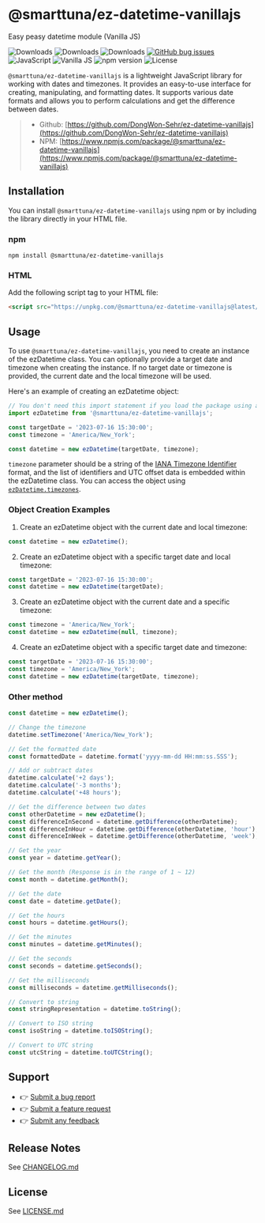 # @smarttuna/ez-datetime-vanillajs
Easy peasy datetime module (Vanilla JS)

![Downloads](https://img.shields.io/npm/dw/@smarttuna/ez-datetime-vanillajs.svg)
![Downloads](https://img.shields.io/npm/dm/@smarttuna/ez-datetime-vanillajs.svg)
![Downloads](https://img.shields.io/npm/dt/@smarttuna/ez-datetime-vanillajs.svg)
[![GitHub bug issues](https://img.shields.io/github/issues/DongWon-Sehr/ez-datetime-vanillajs/bug?label=bug%20reports)](https://github.com/DongWon-Sehr/ez-datetime-vanillajs/issues?q=is%3Aissue+is%3Aopen+label%3Abug)
<br>
![JavaScript](https://img.shields.io/badge/-JavaScript-F7DF1E.svg?logo=javascript&logoColor=white)
![Vanilla JS](https://img.shields.io/badge/-Vanilla_JS-4EBA32.svg)
![npm version](https://img.shields.io/npm/v/@smarttuna/ez-datetime-vanillajs.svg)
![License](https://img.shields.io/npm/l/@smarttuna/ez-datetime-vanillajs.svg)

`@smarttuna/ez-datetime-vanillajs` is a lightweight JavaScript library for working with dates and timezones. It provides an easy-to-use interface for creating, manipulating, and formatting dates. It supports various date formats and allows you to perform calculations and get the difference between dates.

> - Github: [https://github.com/DongWon-Sehr/ez-datetime-vanillajs](https://github.com/DongWon-Sehr/ez-datetime-vanillajs)
> - NPM: [https://www.npmjs.com/package/@smarttuna/ez-datetime-vanillajs](https://www.npmjs.com/package/@smarttuna/ez-datetime-vanillajs)

## Installation

You can install `@smarttuna/ez-datetime-vanillajs` using npm or by including the library directly in your HTML file.

### npm

```shell
npm install @smarttuna/ez-datetime-vanillajs
```

### HTML

Add the following script tag to your HTML file:

```html
<script src="https://unpkg.com/@smarttuna/ez-datetime-vanillajs@latest/dist/main.js"></script>
```

## Usage
To use `@smarttuna/ez-datetime-vanillajs`, you need to create an instance of the ezDatetime class. You can optionally provide a target date and timezone when creating the instance. If no target date or timezone is provided, the current date and the local timezone will be used.


Here's an example of creating an ezDatetime object:
```javascript
// You don't need this import statement if you load the package using an HTML script tag
import ezDatetime from '@smarttuna/ez-datetime-vanillajs';

const targetDate = '2023-07-16 15:30:00';
const timezone = 'America/New_York';

const datetime = new ezDatetime(targetDate, timezone);
```
`timezone` parameter should be a string of the [IANA Timezone Identifier](https://en.wikipedia.org/wiki/List_of_tz_database_time_zones) format, and the list of identifiers and UTC offset data is embedded within the ezDatetime class. You can access the object using [`ezDatetime.timezones`](https://github.com/DongWon-Sehr/ez-datetime-vanillajs/blob/main/src/static/timezones.js).

### Object Creation Examples
1. Create an ezDatetime object with the current date and local timezone:
```javascript
const datetime = new ezDatetime();
```

2. Create an ezDatetime object with a specific target date and local timezone:
```javascript
const targetDate = '2023-07-16 15:30:00';
const datetime = new ezDatetime(targetDate);
```

3. Create an ezDatetime object with the current date and a specific timezone:
```javascript
const timezone = 'America/New_York';
const datetime = new ezDatetime(null, timezone);
```

4. Create an ezDatetime object with a specific target date and timezone:
```javascript
const targetDate = '2023-07-16 15:30:00';
const timezone = 'America/New_York';
const datetime = new ezDatetime(targetDate, timezone);
```

### Other method
```javascript
const datetime = new ezDatetime();

// Change the timezone
datetime.setTimezone('America/New_York');

// Get the formatted date
const formattedDate = datetime.format('yyyy-mm-dd HH:mm:ss.SSS');

// Add or subtract dates
datetime.calculate('+2 days');
datetime.calculate('-3 months');
datetime.calculate('+48 hours');

// Get the difference between two dates
const otherDatetime = new ezDatetime();
const differenceInSecond = datetime.getDifference(otherDatetime);
const differenceInHour = datetime.getDifference(otherDatetime, 'hour');
const differenceInWeek = datetime.getDifference(otherDatetime, 'week');

// Get the year
const year = datetime.getYear();

// Get the month (Response is in the range of 1 ~ 12)
const month = datetime.getMonth();

// Get the date
const date = datetime.getDate();

// Get the hours
const hours = datetime.getHours();

// Get the minutes
const minutes = datetime.getMinutes();

// Get the seconds
const seconds = datetime.getSeconds();

// Get the milliseconds
const milliseconds = datetime.getMilliseconds();

// Convert to string
const stringRepresentation = datetime.toString();

// Convert to ISO string
const isoString = datetime.toISOString();

// Convert to UTC string
const utcString = datetime.toUTCString();
```

## Support

- 👉 [Submit a bug report](https://github.com/DongWon-Sehr/ez-datetime-vanillajs/issues/new?assignees=&labels=bug&template=bug_report.md&title=)
- 👉 [Submit a feature request](https://github.com/DongWon-Sehr/ez-datetime-vanillajs/issues/new?assignees=&labels=enhancement&template=feature_request.md&title=)
- 👉 [Submit any feedback](https://github.com/DongWon-Sehr/ez-datetime-vanillajs/issues/new/choose)

## Release Notes
See [CHANGELOG.md](https://github.com/DongWon-Sehr/ez-datetime-vanillajs/blob/main/CHANGELOG.md)

## License
See [LICENSE.md](https://github.com/DongWon-Sehr/ez-datetime-vanillajs/blob/main/LICENSE.md)